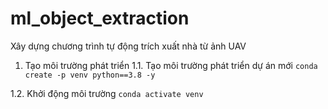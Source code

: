# ml_object_extraction
Xây dựng chương trình tự động trích xuất nhà từ ảnh UAV

1. Tạo môi trường phát triển
1.1. Tạo môi trường phát triển dự án mới
`conda create -p venv python==3.8 -y`

1.2. Khởi động môi trường
`conda activate venv`
